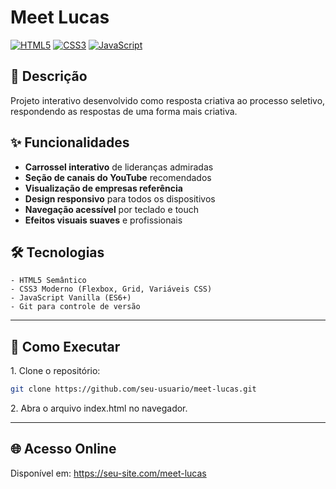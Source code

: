 # Meet Lucas


[![HTML5](https://img.shields.io/badge/HTML5-E34F26?style=flat&logo=html5&logoColor=white)](https://developer.mozilla.org/en-US/docs/Web/HTML)
[![CSS3](https://img.shields.io/badge/CSS3-1572B6?style=flat&logo=css3&logoColor=white)](https://developer.mozilla.org/en-US/docs/Web/CSS)
[![JavaScript](https://img.shields.io/badge/JavaScript-F7DF1E?style=flat&logo=javascript&logoColor=black)](https://developer.mozilla.org/en-US/docs/Web/JavaScript)



## 📝 Descrição
Projeto interativo desenvolvido como resposta criativa ao processo seletivo, respondendo as respostas de uma forma mais criativa.

## ✨ Funcionalidades
- **Carrossel interativo** de lideranças admiradas
- **Seção de canais do YouTube** recomendados
- **Visualização de empresas referência**
- **Design responsivo** para todos os dispositivos
- **Navegação acessível** por teclado e touch
- **Efeitos visuais suaves** e profissionais

## 🛠 Tecnologias
```plaintext
- HTML5 Semântico
- CSS3 Moderno (Flexbox, Grid, Variáveis CSS)
- JavaScript Vanilla (ES6+)
- Git para controle de versão
````

---
## 🚀 Como Executar

1\. Clone o repositório:

```bash
git clone https://github.com/seu-usuario/meet-lucas.git
````

2\. Abra o arquivo index.html no navegador.

---

## 🌐 Acesso Online

Disponível em: https://seu-site.com/meet-lucas
